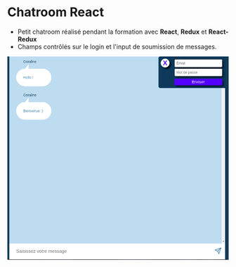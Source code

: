 # Chatroom React
* Petit chatroom réalisé pendant la formation avec **React**, **Redux** et **React-Redux**
* Champs contrôlés sur le login et l'input de soumission de messages.

![alt capture](ChatroomCapture.PNG)
